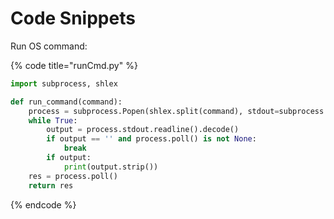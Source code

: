 # Code Snippets

Run OS command:

{% code title="runCmd.py" %}
```python
import subprocess, shlex

def run_command(command):
	process = subprocess.Popen(shlex.split(command), stdout=subprocess.PIPE)
	while True:
		output = process.stdout.readline().decode()
		if output == '' and process.poll() is not None:
			break
		if output:
			print(output.strip())
	res = process.poll()
	return res
```
{% endcode %}
